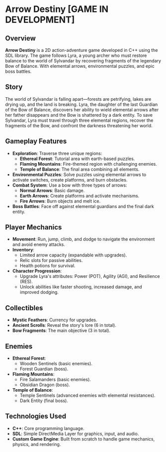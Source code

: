 # Arrow Destiny [GAME IN DEVELOPMENT]

## Overview

**Arrow Destiny** is a 2D action-adventure game developed in C++ using the SDL library. The game follows Lyra, a young archer who must restore balance to the world of Sylvandar by recovering fragments of the legendary Bow of Balance. With elemental arrows, environmental puzzles, and epic boss battles.

## Story

The world of Sylvandar is falling apart—forests are petrifying, lakes are drying up, and the land is breaking. Lyra, the daughter of the last Guardian of the Bow of Balance, discovers her ability to wield elemental arrows after her father disappears and the Bow is shattered by a dark entity. To save Sylvandar, Lyra must travel through three elemental regions, recover the fragments of the Bow, and confront the darkness threatening her world.

## Gameplay Features

- **Exploration**: Traverse three unique regions:
  - **Ethereal Forest**: Tutorial area with earth-based puzzles.
  - **Flaming Mountains**: Fire-themed region with challenging enemies.
  - **Temple of Balance**: The final area combining all elements.
- **Environmental Puzzles**: Solve puzzles using elemental arrows to activate switches, create platforms, and burn obstacles.
- **Combat System**: Use a bow with three types of arrows:
  - **Normal Arrows**: Basic damage.
  - **Earth Arrows**: Create platforms and activate mechanisms.
  - **Fire Arrows**: Burn objects and melt ice.
- **Boss Battles**: Face off against elemental guardians and the final dark entity.

## Player Mechanics

- **Movement**: Run, jump, climb, and dodge to navigate the environment and avoid enemy attacks.
- **Inventory**:
  - Limited arrow capacity (expandable with upgrades).
  - Relic slots for passive abilities.
  - Health potions for survival.
- **Character Progression**:
  - Upgrade Lyra's attributes: Power (POT), Agility (AGI), and Resilience (RES).
  - Unlock abilities like faster shooting, increased damage, and improved dodging.

## Collectibles

- **Mystic Feathers**: Currency for upgrades.
- **Ancient Scrolls**: Reveal the story's lore (6 in total).
- **Bow Fragments**: The main objective (3 in total).

## Enemies

- **Ethereal Forest**:
  - Wooden Sentinels (basic enemies).
  - Forest Guardian (boss).
- **Flaming Mountains**:
  - Fire Salamanders (basic enemies).
  - Obsidian Dragon (boss).
- **Temple of Balance**:
  - Temple Sentinels (advanced enemies with elemental resistances).
  - Dark Entity (final boss).

## Technologies Used

- **C++**: Core programming language.
- **SDL**: Simple DirectMedia Layer for graphics, input, and audio.
- **Custom Game Engine**: Built from scratch to handle game mechanics, physics, and rendering.
